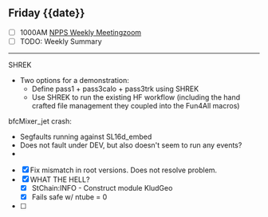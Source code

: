 ## Friday {{date}}

- [ ] 1000AM [NPPS Weekly Meeting](https://docs.google.com/document/d/1YfTyXPeXNQU4XUB28bvHJolgyBIJ2bfrd0u9Gd3WD70/edit)[zoom](https://bnl.zoomgov.com/j/16157150845?pwd=NXNqTi9ZWEFBKzYwRXQ5U3NXU1dBZz09)
- [ ] TODO: Weekly Summary

---------

SHREK
- Two options for a demonstration:
	- Define pass1 + pass3calo + pass3trk using SHREK
	- Use SHREK to run the existing HF workflow (including the hand crafted file management they coupled into the Fun4All macros)
	
	
bfcMixer_jet crash:

- Segfaults running against SL16d_embed
- Does not fault under DEV, but also doesn't seem to run any events?
- 

- [x] Fix mismatch in root versions.   Does not resolve problem.
- [x] WHAT THE HELL?
	- [x] StChain:INFO  - Construct module KludGeo
	- [x] Fails safe w/ ntube = 0
- [ ] 
